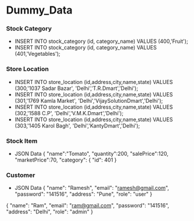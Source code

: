 # Dummy_Data

### Stock Category

* INSERT INTO stock_category (id, category_name) VALUES (400,'Fruit');
* INSERT INTO stock_category (id, category_name) VALUES (401,'Vegetables');

### Store Location

* INSERT INTO store_location (id,address,city,name,state) VALUES (300,'1037 Sadar Bazar', 'Delhi','T.R.Dmart','Delhi');
* INSERT INTO store_location (id,address,city,name,state) VALUES (301,'1769 Kamla Market', 'Delhi','VijaySolutionDmart','Delhi');
* INSERT INTO store_location (id,address,city,name,state) VALUES (302,'1588 C.P', 'Delhi','V.M.K.Dmart','Delhi');
* INSERT INTO store_location (id,address,city,name,state) VALUES (303,'1405 Karol Bagh', 'Delhi','KantyDmart','Delhi');

### Stock Item

* JSON Data
{
"name":"Tomato",
"quantity":200,
"salePrice":120,
"marketPrice":70,
"category": {
"id": 401
}

### Customer

* JSON Data
{
"name": "Ramesh",
"email": "ramesh@gmail.com",
"password": "141516",
"address": "Pune",
"role": "user"
}

{
"name": "Ram",
"email": "ram@gmail.com",
"password": "141516",
"address": "Delhi",
"role": "admin"
}
